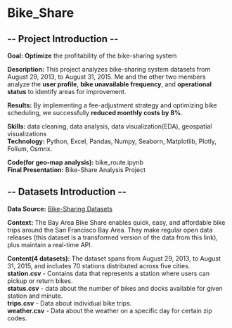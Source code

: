# Bike_Share

## -- Project Introduction --

**Goal:** **Optimize** the profitability of the bike-sharing system

**Description:** This project analyzes bike-sharing system datasets from August 29, 2013, to August 31, 2015. Me and the other two members analyze the **user profile**, **bike unavailable frequency**, and **operational status** to identify areas for improvement. 

**Results:** By implementing a fee-adjustment strategy and optimizing bike scheduling, we successfully **reduced monthly costs by 8%**. 

**Skills:** data cleaning,  data analysis,  data visualization(EDA),  geospatial visualizations  
**Technology:** Python,  Excel,  Pandas,  Numpy,  Seaborn,  Matplotlib,  Plotly,  Folium,  Osmnx.  

**Code(for geo-map analysis):** bike_route.ipynb  
**Final Presentation:** Bike-Share Analysis Project  

## -- Datasets Introduction -- 

**Data Source:** [Bike-Sharing Datasets](https://www.kaggle.com/datasets/benhamner/sf-bay-area-bike-share "link")  

**Context:**  The Bay Area Bike Share enables quick, easy, and affordable bike trips around the San Francisco Bay Area. They make regular open data releases (this dataset is a transformed version of the data from this link), plus maintain a real-time API.  

**Content(4 datasets):** The dataset spans from August 29, 2013, to August 31, 2015, and includes 70 stations distributed across five cities.    
**station.csv** - Contains data that represents a station where users can pickup or return bikes.  
**status.csv** - data about the number of bikes and docks available for given station and minute.  
**trips.csv** - Data about individual bike trips.  
**weather.csv** - Data about the weather on a specific day for certain zip codes.  
